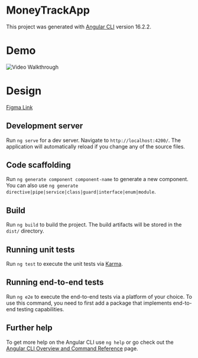 # MoneyTrackApp

This project was generated with [Angular CLI](https://github.com/angular/angular-cli) version 16.2.2.

# Demo
<img src='https://i.imgur.com/jmzXTqy.gif' title='Video Walkthrough' width='' alt='Video Walkthrough' />

# Design
[Figma Link](https://www.figma.com/file/itDE4Aq6il2X8pDHtJXxIx/Money-Tracking?type=design&node-id=0%3A1&mode=design&t=uQU9rNFYd67RBJbu-1)

## Development server

Run `ng serve` for a dev server. Navigate to `http://localhost:4200/`. The application will automatically reload if you change any of the source files.

## Code scaffolding

Run `ng generate component component-name` to generate a new component. You can also use `ng generate directive|pipe|service|class|guard|interface|enum|module`.

## Build

Run `ng build` to build the project. The build artifacts will be stored in the `dist/` directory.

## Running unit tests

Run `ng test` to execute the unit tests via [Karma](https://karma-runner.github.io).

## Running end-to-end tests

Run `ng e2e` to execute the end-to-end tests via a platform of your choice. To use this command, you need to first add a package that implements end-to-end testing capabilities.

## Further help

To get more help on the Angular CLI use `ng help` or go check out the [Angular CLI Overview and Command Reference](https://angular.io/cli) page.
